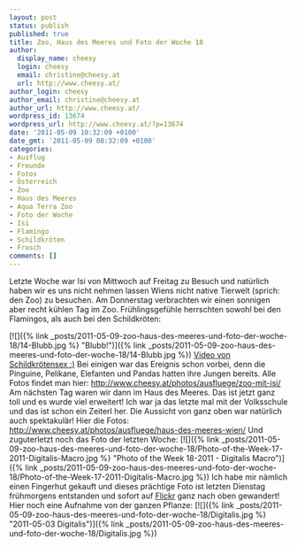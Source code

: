 ```yaml
---
layout: post
status: publish
published: true
title: Zoo, Haus des Meeres und Foto der Woche 18
author:
  display_name: cheesy
  login: cheesy
  email: christine@cheesy.at
  url: http://www.cheesy.at/
author_login: cheesy
author_email: christine@cheesy.at
author_url: http://www.cheesy.at/
wordpress_id: 13674
wordpress_url: http://www.cheesy.at/?p=13674
date: '2011-05-09 10:32:09 +0100'
date_gmt: '2011-05-09 08:32:09 +0100'
categories:
- Ausflug
- Freunde
- Fotos
- Österreich
- Zoo
- Haus des Meeres
- Aqua Terra Zoo
- Foto der Woche
- Isi
- Flamingo
- Schildkröten
- Frosch
comments: []
---
```

<!--:de-->Letzte Woche war Isi von Mittwoch auf Freitag zu Besuch und natürlich haben wir es uns nicht nehmen lassen Wiens nicht native Tierwelt (sprich: den Zoo) zu besuchen. Am Donnerstag verbrachten wir einen sonnigen aber recht kühlen Tag im Zoo. Frühlingsgefühle herrschten sowohl bei den Flamingos, als auch bei den Schildkröten:
[![]({% link _posts/2011-05-09-zoo-haus-des-meeres-und-foto-der-woche-18/14-Blubb.jpg %} "Blubb!")]({% link _posts/2011-05-09-zoo-haus-des-meeres-und-foto-der-woche-18/14-Blubb.jpg %})
[Video von Schildkrötensex :)](http://www.cheesy.at/download/zoo/19Schildkrötensex.MOV)
Bei einigen war das Ereignis schon vorbei, denn die Pinguine, Pelikane, Elefanten und Pandas hatten ihre Jungen bereits.
Alle Fotos findet man hier:
http://www.cheesy.at/photos/ausfluege/zoo-mit-isi/
Am nächsten Tag waren wir dann im Haus des Meeres. Das ist jetzt ganz toll und es wurde viel erweitert! Ich war ja das letzte mal mit der Volksschule und das ist schon ein Zeiterl her. Die Aussicht von ganz oben war natürlich auch spektakulär!
Hier die Fotos:
http://www.cheesy.at/photos/ausfluege/haus-des-meeres-wien/
Und zuguterletzt noch das Foto der letzten Woche:
[![]({% link _posts/2011-05-09-zoo-haus-des-meeres-und-foto-der-woche-18/Photo-of-the-Week-17-2011-Digitalis-Macro.jpg %} "Photo of the Week 18-2011 - Digitalis Macro")]({% link _posts/2011-05-09-zoo-haus-des-meeres-und-foto-der-woche-18/Photo-of-the-Week-17-2011-Digitalis-Macro.jpg %})
Ich habe mir nämlich einen Fingerhut gekauft und dieses prächtige Foto ist letzten Dienstag frühmorgens entstanden und sofort auf [Flickr](http://www.flickr.com/photos/cheesy42/5682325483/) ganz nach oben gewandert!
Hier noch eine Aufnahme von der ganzen Pflanze:
[![]({% link _posts/2011-05-09-zoo-haus-des-meeres-und-foto-der-woche-18/Digitalis.jpg %} "2011-05-03 Digitalis")]({% link _posts/2011-05-09-zoo-haus-des-meeres-und-foto-der-woche-18/Digitalis.jpg %})
<!--:-->
